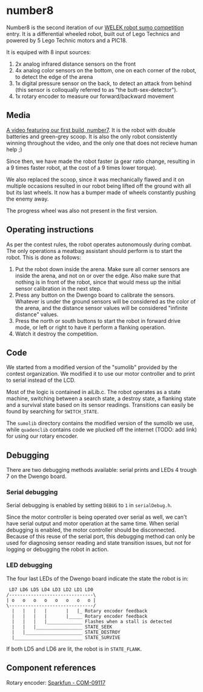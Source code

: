 number8
=======

Number8 is the second iteration of our [WELEK robot sumo competition](http://ieeesb.elis.ugent.be/nl/welek/robot/2013) entry.
It is a differential wheeled robot, built out of Lego Technics and powered by 5 Lego Technic motors and a PIC18.

It is equiped with 8 input sources:

1. 2x analog infrared distance sensors on the front
2. 4x analog color sensors on the bottom, one on each corner of the robot, to detect the edge of the arena
3. 1x digital pressure sensor on the back, to detect an attack from behind (this sensor is colloqually referred to as "the butt-sex-detector").
4. 1x rotary encoder to measure our forward/backward movement

Media
-----

[A video featuring our first build, number7](http://www.youtube.com/embed/BkIkCT7gmbQ). It is the robot with double batteries and green-grey scoop. It is also the only robot consistently winning throughout the video, and the only one that does not recieve human help ;)

Since then, we have made the robot faster (a gear ratio change, resulting in a 9 times faster robot, at the cost of a 9 times lower torque).

We also replaced the scoop, since it was mechanically flawed and it on multiple occasions resulted in our robot being lifted off the ground with all but its last wheels. It now has a bumper made of wheels constantly pushing the enemy away.

The progress wheel was also not present in the first version.

Operating instructions
----------------------

As per the contest rules, the robot operates autonomously during combat. The only operations a meatbag assistant should perform is to start the robot. This is done as follows:

1. Put the robot down inside the arena. Make sure all corner sensors are inside the arena, and not on or over the edge. Also make sure that nothing is in front of the robot, since that would mess up the initial sensor calibration in the next step.
2. Press any button on the Dwengo board to calibrate the sensors. Whatever is under the ground sensors will be considered as the color of the arena, and the distance sensor values will be considered "infinite distance" values.
3. Press the north or south buttons to start the robot in forward drive mode, or left or right to have it perform a flanking operation.
4. Watch it destroy the competition.

Code
----
We started from a modified version of the "sumolib" provided by the contest organization. We modified it to use our motor controller and to print to serial instead of the LCD.

Most of the logic is contained in aiLib.c. The robot operates as a state machine, switching between a search state, a destroy state, a flanking state and a survival state based on its sensor readings. Transitions can easily be found by searching for `SWITCH_STATE`.

The `sumolib` directory contains the modified version of the sumolib we use, while `quadenclib` contains code we plucked off the internet (TODO: add link) for using our rotary encoder.

Debugging
---------

There are two debugging methods available: serial prints and LEDs 4 trough 7 on the Dwengo board.

### Serial debugging
Serial debugging is enabled by setting `DEBUG` to `1` in `serialDebug.h`.

Since the motor controller is being operated over serial as well, we can't have serial output and motor operation at the same time. When serial debugging is enabled, the motor controller should be disconnected. Because of this reuse of the serial port, this debugging method can only be used for diagnosing sensor reading and state transition issues, but not for logging or debugging the robot in action.

### LED debugging
The four last LEDs of the Dwengo board indicate the state the robot is in:

	 LD7 LD6 LD5 LD4 LD3 LD2 LD1 LD0
	/-------------------------------\
	| o   o   o   o   o   o   o   o |
	\-------------------------------/
	  |   |   |   |       |   |_ Rotary encoder feedback
	  |   |   |   |       |_____ Rotary encoder feedback
	  |   |   |   |_____________ Flashes when a stall is detected
	  |   |   |_________________ STATE_SEEK
	  |   |_____________________ STATE_DESTROY
	  |_________________________ STATE_SURVIVE

If both LD5 and LD6 are lit, the robot is in `STATE_FLANK`.

Component references
--------------------

Rotary encoder: [Sparkfun - COM-09117](https://www.sparkfun.com/products/9117)